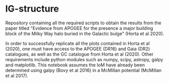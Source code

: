 # IG-structure

Repository containing all the required scripts to obtain the results from the paper titled "Evidence from APOGEE for the presence a major building block of the Milky Way halo buried in the Galactic bulge" (Horta et al 2020).

In order to successfully replicate all the plots contained in Horta et al (2020), one must have access to the APOGEE (DR16) and Gaia (DR2) catalogues, as well as the GC catalogue from Horta et al (2020). Other requirements include python modules such as numpy, scipy, astropy, galpy and matplotlib. This notebook assumes the IoM have already been determined using galpy (Bovy et al 2016) in a McMillan potential (McMillan et al 2017). 
